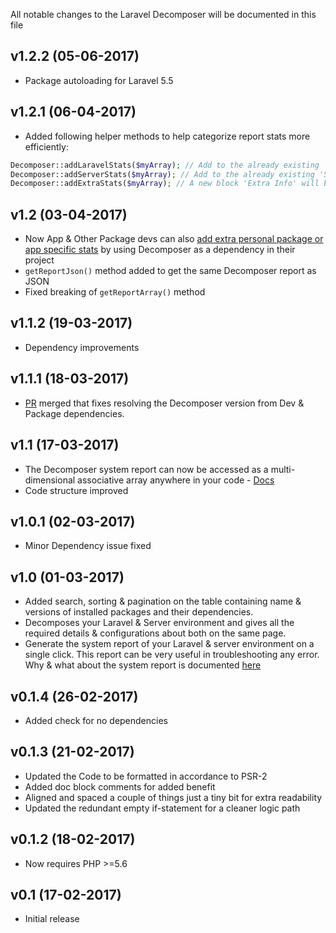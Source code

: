 All notable changes to the Laravel Decomposer will be documented in this file

## v1.2.2 (05-06-2017)
- Package autoloading for Laravel 5.5

## v1.2.1 (06-04-2017)
- Added following helper methods to help categorize report stats more efficiently:

```php
Decomposer::addLaravelStats($myArray); // Add to the already existing 'Laravel Env'
Decomposer::addServerStats($myArray); // Add to the already existing 'Server Env'
Decomposer::addExtraStats($myArray); // A new block 'Extra Info' will be added containing it
```

## v1.2 (03-04-2017)
- Now App & Other Package devs can also [add extra personal package or app specific stats](https://github.com/lubusIN/laravel-decomposer/wiki/Add-your-extra-stats) by using Decomposer as a dependency in their project
- `getReportJson()` method added to get the same Decomposer report as JSON 
- Fixed breaking of `getReportArray()` method

## v1.1.2 (19-03-2017)
- Dependency improvements

## v1.1.1 (18-03-2017)
- [PR](https://github.com/lubusIN/laravel-decomposer/pull/10) merged that fixes resolving the Decomposer version from Dev & Package dependencies.

## v1.1 (17-03-2017)
- The Decomposer system report can now be accessed as a multi-dimensional associative array anywhere in your code - [Docs](https://github.com/lubusIN/laravel-decomposer#helpers)
- Code structure improved

## v1.0.1 (02-03-2017)
- Minor Dependency issue fixed

## v1.0 (01-03-2017)
- Added search, sorting & pagination on the table containing name & versions of installed packages and their dependencies.
- Decomposes your Laravel & Server environment and gives all the required details & configurations about both on the same page.
- Generate the system report of your Laravel & server environment on a single click. This report can be very useful in troubleshooting any error. Why & what about the system report is documented [here](https://github.com/lubusIN/laravel-decomposer/blob/master/report.md)

## v0.1.4 (26-02-2017)
- Added check for no dependencies

## v0.1.3 (21-02-2017)
- Updated the Code to be formatted in accordance to PSR-2
- Added doc block comments for added benefit
- Aligned and spaced a couple of things just a tiny bit for extra readability
- Updated the redundant empty if-statement for a cleaner logic path

## v0.1.2 (18-02-2017)
- Now requires PHP >=5.6

## v0.1 (17-02-2017)
- Initial release
